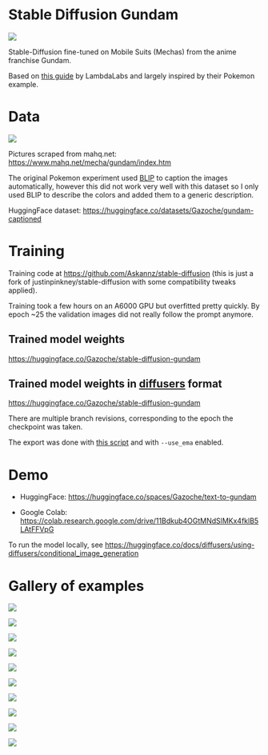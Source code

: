 # Stable Diffusion Gundam

<img src="header.png">

Stable-Diffusion fine-tuned on Mobile Suits (Mechas) from the anime franchise Gundam.

Based on [this guide](https://github.com/LambdaLabsML/examples/tree/main/stable-diffusion-finetuning) by LambdaLabs and largely inspired by their Pokemon example.

# Data

<img src="original_dataset.png">

Pictures scraped from mahq.net: https://www.mahq.net/mecha/gundam/index.htm

The original Pokemon experiment used [BLIP](https://github.com/salesforce/BLIP) to caption the images automatically, however this did not work very well with this dataset so I only used BLIP to describe the colors and added them to a generic description.

HuggingFace dataset: https://huggingface.co/datasets/Gazoche/gundam-captioned

# Training

Training code at https://github.com/Askannz/stable-diffusion (this is just a fork of justinpinkney/stable-diffusion with some compatibility tweaks applied).

Training took a few hours on an A6000 GPU but overfitted pretty quickly. By epoch ~25 the validation images did not really follow the prompt anymore.

## Trained model weights

https://huggingface.co/Gazoche/stable-diffusion-gundam

## Trained model weights in [diffusers](https://github.com/huggingface/diffusers) format

https://huggingface.co/Gazoche/stable-diffusion-gundam

There are multiple branch revisions, corresponding to the epoch the checkpoint was taken.

The export was done with [this script](https://github.com/Askannz/stable-diffusion/blob/4a2f8479085499a4caedb32d0ba70a5ecf980a77/scripts/convert_sd_to_diffusers.py) and with `--use_ema` enabled.


# Demo

* HuggingFace: https://huggingface.co/spaces/Gazoche/text-to-gundam

* Google Colab: https://colab.research.google.com/drive/11Bdkub4OGtMNdSlMKx4fklB5LAtFFVpG

To run the model locally, see https://huggingface.co/docs/diffusers/using-diffusers/conditional_image_generation

# Gallery of examples

![](examples/01.png)

![](examples/02.png)

![](examples/03.png)

![](examples/04.png)

![](examples/05.png)

![](examples/06.png)

![](examples/07.png)

![](examples/08.png)

![](examples/09.png)

![](examples/10.png)


